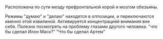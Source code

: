 Расположена по сути меэду префронтальной корой и мозгом обезъяны.

Режимы "думаю" и "делаю" находятся в оппозиции, и переключаются именно этой извилиной.
Активируется концентрацией внимания вне себя.
Полезно посмотреть на проблему глазами другого человека. "что бы сделал Илон Маск?" "Что бы сделал Артем"